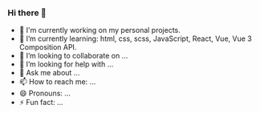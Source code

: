 ### Hi there 👋


- 🔭 I'm currently working on my personal projects.
- 🌱 I’m currently learning: html, css, scss, JavaScript, React, Vue, Vue 3 Composition API.
- 👯 I’m looking to collaborate on ...
- 🤔 I’m looking for help with ...
- 💬 Ask me about ...
- 📫 How to reach me: ...
- 😄 Pronouns: ...
- ⚡ Fun fact: ...


